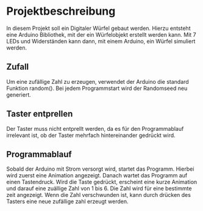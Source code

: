 # Projektbeschreibung

In diesem Projekt soll ein Digitaler Würfel gebaut werden.
Hierzu entsteht eine Arduino Bibliothek, mit der ein Würfelobjekt erstellt werden kann.
Mit 7 LEDs und Widerständen kann dann, mit einem Arduino, ein Würfel simuliert werden.

## Zufall

Um eine zufällige Zahl zu erzeugen, verwendet der Arduino die standard Funktion random().
Bei jedem Programmstart wird der Randomseed neu generiert. 

## Taster entprellen

Der Taster muss nicht entprellt werden, da es für den Programmablauf irrelevant ist,
ob der Taster mehrfach hintereinander gedrückt wird.

## Programmablauf

Sobald der Arduino mit Strom versorgt wird, startet das Programm. 
Hierbei wird zuerst eine Animation angezeigt.
Danach wartet das Programm auf einen Tastendruck.
Wird die Taste gedrückt, erscheint eine kurze Animation und darauf eine zuällige Zahl von 1 bis 6.
Die Zahl wird für eine bestimmte zeit angezeigt. 
Wenn die Zahl verschwunden ist, kann durch drücken des Tasters eine neue zufällige zahl erzeugt werden.